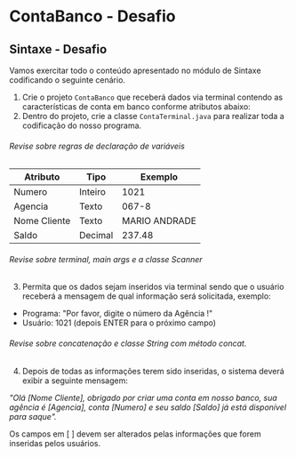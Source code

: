 
# ContaBanco - Desafio 

## Sintaxe - Desafio
Vamos exercitar todo o conteúdo apresentado no módulo de Sintaxe codificando o seguinte cenário.

  1. Crie o projeto `ContaBanco` que receberá dados via terminal contendo as características de conta em banco conforme atributos abaixo:
  2. Dentro do projeto, crie a classe `ContaTerminal.java` para realizar toda a codificação do nosso programa.


###### Revise sobre regras de declaração de variáveis
| Atributo |    Tipo   | Exemplo |
| -------- |  -------- | ------- |
|  Numero  |  Inteiro  |   1021  |
| Agencia  |   Texto   |  067-8  |
|Nome Cliente| Texto   |MARIO ANDRADE|
|  Saldo   |  Decimal  |  237.48 |

###### Revise sobre terminal, main args e a classe Scanner

3. Permita que os dados sejam inseridos via terminal sendo que o usuário receberá a mensagem de qual informação será solicitada, exemplo:
* Programa: "Por favor, digite o número da Agência !"
* Usuário: 1021 (depois ENTER para o próximo campo)

###### Revise sobre concatenação e classe String com método concat.


4. Depois de todas as informações terem sido inseridas, o sistema deverá exibir a seguinte mensagem:
    
*"Olá [Nome Cliente], obrigado por criar uma conta em nosso banco, sua agência é [Agencia], conta [Numero] e seu saldo [Saldo] já está disponível para saque".*

Os campos em [ ] devem ser alterados pelas informações que forem inseridas pelos usuários.




